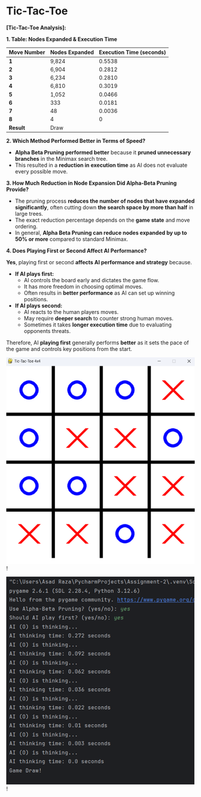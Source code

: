 # Tic-Tac-Toe

**[Tic-Tac-Toe Analysis]:**

**1. Table: Nodes Expanded & Execution Time**

|**Move Number**|**Nodes Expanded**|**Execution Time (seconds)**|
| :- | :- | :- |
|**1**|9,824|0\.5538|
|**2**|6,904|0\.2812|
|**3**|6,234|0\.2810|
|**4**|6,810|0\.3019|
|**5**|1,052|0\.0466|
|**6**|333|0\.0181|
|**7**|48|0\.0036|
|**8**|4|0|
|**Result**|Draw||

**2. Which Method Performed Better in Terms of Speed?**

- **Alpha Beta Pruning performed better** because it **pruned unnecessary branches** in the Minimax search tree.
- This resulted in a **reduction in execution time** as AI does not evaluate every possible move.

**3. How Much Reduction in Node Expansion Did Alpha-Beta Pruning Provide?**

- The pruning process **reduces the number of nodes that have expanded significantly**, often cutting down **the search space by more than half** in large trees.
- The exact reduction percentage depends on the **game state** and move ordering.
- In general, **Alpha Beta Pruning can reduce nodes expanded by up to 50% or more** compared to standard Minimax.

**4. Does Playing First or Second Affect AI Performance?**

**Yes**, playing first or second **affects AI performance and strategy** because.

- **If AI plays first:**
  - AI controls the board early and dictates the game flow.
  - It has more freedom in choosing optimal moves.
  - Often results in **better performance** as AI can set up winning positions.
- **If AI plays second:**
  - AI reacts to the human players moves.
  - May require **deeper search** to counter strong human moves.
  - Sometimes it takes **longer execution time** due to evaluating opponents threats.

Therefore, AI **playing first** generally performs **better** as it sets the pace of the game and controls key positions from the start.


![](Aspose.Words.bedeae98-9c2e-4dd4-983c-28af5aceef7e.001.png)!

![](Aspose.Words.bedeae98-9c2e-4dd4-983c-28af5aceef7e.002.png)!



